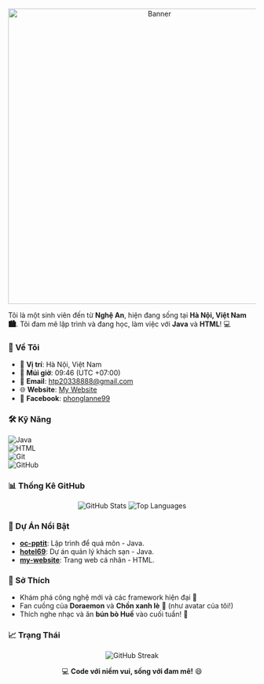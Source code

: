<p align="center">
  <div style="overflow: hidden; white-space: nowrap; width: 100%;">
    <span style="display: inline-block; font-family: 'Fira Code', monospace; font-size: 20px; color: #00C4B4; animation: scroll 15s linear infinite;">
      Xin chào! Tôi là Hoàng Trần Phong 👋 ~ Sinh viên đam mê công nghệ từ Nghệ An! 🚀
    </span>
  </div>
</p>

<style>
  @keyframes scroll {
    0% { transform: translateX(100%); }
    100% { transform: translateX(-100%); }
  }
</style>

<p align="center">
  <img src="https://via.placeholder.com/600x200.png?text=Hoang+Tran+Phong+-+Welcome+to+My+GitHub" alt="Banner" width="600">
</p>

Tôi là một sinh viên đến từ **Nghệ An**, hiện đang sống tại **Hà Nội, Việt Nam 🏙️**. Tôi đam mê lập trình và đang học, làm việc với **Java** và **HTML**! 💻

### 🌟 Về Tôi
- 📍 **Vị trí**: Hà Nội, Việt Nam  
- 📅 **Múi giờ**: 09:46 (UTC +07:00)  
- 📧 **Email**: [htp20338888@gmail.com](mailto:htp20338888@gmail.com)  
- 🌐 **Website**: [My Website](https://htp8888.github.io/my-website/)  
- 📘 **Facebook**: [phonglanne99](https://facebook.com/phonglanne99)

### 🛠️ Kỹ Năng
![Java](https://img.shields.io/badge/-Java-007396?style=flat-square&logo=java)  
![HTML](https://img.shields.io/badge/-HTML-E34F26?style=flat-square&logo=html5)  
![Git](https://img.shields.io/badge/-Git-F05032?style=flat-square&logo=git)  
![GitHub](https://img.shields.io/badge/-GitHub-181717?style=flat-square&logo=github)

### 📊 Thống Kê GitHub
<p align="center">
  <img src="https://github-readme-stats.vercel.app/api?username=HTP8888&show_icons=true&theme=midnight-purple" alt="GitHub Stats">
  <img src="https://github-readme-stats.vercel.app/api/top-langs/?username=HTP8888&layout=compact&theme=midnight-purple" alt="Top Languages">
</p>

### 📌 Dự Án Nổi Bật
- **[oc-pptit](https://github.com/HTP8888/OOP-PTIT)**: Lập trình để quá môn - Java.  
- **[hotel69](https://github.com/HTP8888/hotel69)**: Dự án quản lý khách sạn - Java.  
- **[my-website](https://htp8888.github.io/my-website/)**: Trang web cá nhân - HTML.

### 🎯 Sở Thích
- Khám phá công nghệ mới và các framework hiện đại 🌟  
- Fan cuồng của **Doraemon** và **Chồn xanh lè** 🐾 (như avatar của tôi!)  
- Thích nghe nhạc và ăn **bún bò Huế** vào cuối tuần! 🍜

### 📈 Trạng Thái
<p align="center">
  <img src="https://github-readme-streak-stats.herokuapp.com/?user=HTP8888&theme=midnight-purple" alt="GitHub Streak">
</p>

<p align="center">
  💻 <b>Code với niềm vui, sống với đam mê!</b> 😄
</p>
